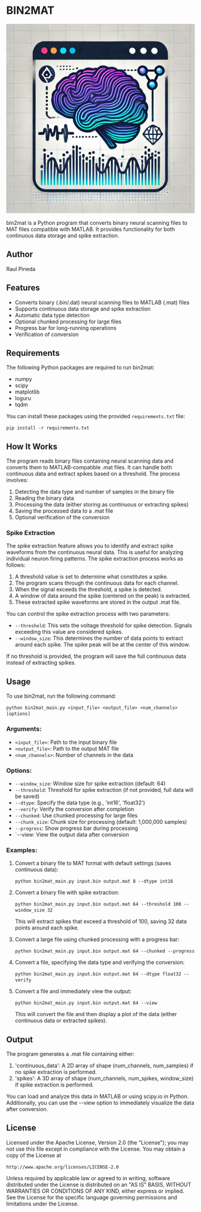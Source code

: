 # BIN2MAT
![Neural BIN2MAT project logo](/brain-visualization.jpg)

bin2mat is a Python program that converts binary neural scanning files to MAT files compatible with MATLAB. It provides functionality for both continuous data storage and spike extraction.

## Author

Raul Pineda

## Features

- Converts binary (.bin/.dat) neural scanning files to MATLAB (.mat) files
- Supports continuous data storage and spike extraction
- Automatic data type detection
- Optional chunked processing for large files
- Progress bar for long-running operations
- Verification of conversion

## Requirements

The following Python packages are required to run bin2mat:

- numpy
- scipy
- matplotlib
- loguru
- tqdm

You can install these packages using the provided `requirements.txt` file:

```
pip install -r requirements.txt
```

## How It Works

The program reads binary files containing neural scanning data and converts them to MATLAB-compatible .mat files. It can handle both continuous data and extract spikes based on a threshold. The process involves:

1. Detecting the data type and number of samples in the binary file
2. Reading the binary data
3. Processing the data (either storing as continuous or extracting spikes)
4. Saving the processed data to a .mat file
5. Optional verification of the conversion

### Spike Extraction

The spike extraction feature allows you to identify and extract spike waveforms from the continuous neural data. This is useful for analyzing individual neuron firing patterns. The spike extraction process works as follows:

1. A threshold value is set to determine what constitutes a spike.
2. The program scans through the continuous data for each channel.
3. When the signal exceeds the threshold, a spike is detected.
4. A window of data around the spike (centered on the peak) is extracted.
5. These extracted spike waveforms are stored in the output .mat file.

You can control the spike extraction process with two parameters:

- `--threshold`: This sets the voltage threshold for spike detection. Signals exceeding this value are considered spikes.
- `--window_size`: This determines the number of data points to extract around each spike. The spike peak will be at the center of this window.

If no threshold is provided, the program will save the full continuous data instead of extracting spikes.

## Usage

To use bin2mat, run the following command:

```
python bin2mat_main.py <input_file> <output_file> <num_channels> [options]
```

### Arguments:

- `<input_file>`: Path to the input binary file
- `<output_file>`: Path to the output MAT file
- `<num_channels>`: Number of channels in the data

### Options:

- `--window_size`: Window size for spike extraction (default: 64)
- `--threshold`: Threshold for spike extraction (if not provided, full data will be saved)
- `--dtype`: Specify the data type (e.g., 'int16', 'float32')
- `--verify`: Verify the conversion after completion
- `--chunked`: Use chunked processing for large files
- `--chunk_size`: Chunk size for processing (default: 1,000,000 samples)
- `--progress`: Show progress bar during processing
- `--view: View the output data after conversion

### Examples:

1. Convert a binary file to MAT format with default settings (saves continuous data):
   ```
   python bin2mat_main.py input.bin output.mat 8 --dtype int16
   ```

2. Convert a binary file with spike extraction:
   ```
   python bin2mat_main.py input.bin output.mat 64 --threshold 100 --window_size 32
   ```
   This will extract spikes that exceed a threshold of 100, saving 32 data points around each spike.

3. Convert a large file using chunked processing with a progress bar:
   ```
   python bin2mat_main.py input.bin output.mat 64 --chunked --progress
   ```

4. Convert a file, specifying the data type and verifying the conversion:
   ```
   python bin2mat_main.py input.bin output.mat 64 --dtype float32 --verify
   ```
5. Convert a file and immediately view the output:
   ```
   python bin2mat_main.py input.bin output.mat 64 --view
   ```
   This will convert the file and then display a plot of the data (either continuous data or extracted spikes).

## Output

The program generates a .mat file containing either:

1. 'continuous_data': A 2D array of shape (num_channels, num_samples) if no spike extraction is performed.
2. 'spikes': A 3D array of shape (num_channels, num_spikes, window_size) if spike extraction is performed.

You can load and analyze this data in MATLAB or using scipy.io in Python. Additionally, you can use the --view option to immediately visualize the data after conversion.

## License

Licensed under the Apache License, Version 2.0 (the "License");
you may not use this file except in compliance with the License.
You may obtain a copy of the License at

    http://www.apache.org/licenses/LICENSE-2.0

Unless required by applicable law or agreed to in writing, software
distributed under the License is distributed on an "AS IS" BASIS,
WITHOUT WARRANTIES OR CONDITIONS OF ANY KIND, either express or implied.
See the License for the specific language governing permissions and
limitations under the License.
